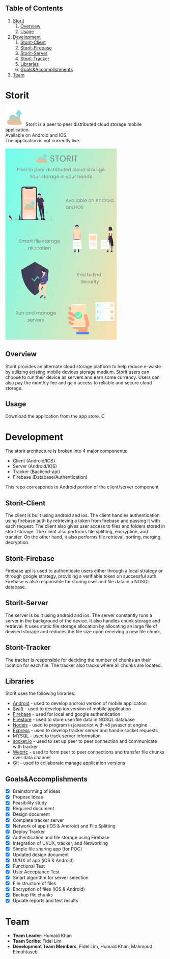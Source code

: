 ## Table of Contents

1. [Storit](#Storit)
   1. [Overview](##Overview)
   2. [Usage](##Usage)
2. [Development](#Development)
   1. [Storit-Client](##Storit-Client)
   2. [Storit-Firebase](##Storit-Firebase)
   3. [Storit-Server](##Storit-Server)
   4. [Storit-Tracker](##Storit-Tracker)
   5. [Libraries](##Libraries)
   6. [Goals&Accomplishments](##Goals&Accomplishments)
3. [Team](#Team)

# Storit

<img src="./storit_logo.png" alt="storit logo -cloud" width="60k" height="60">
Storit is a peer to peer distributed cloud storage mobile application.<br/>
Available on Android and IOS.<br/>
The application is not currently live.<br/> <br />

<img src="./storit-poster3.png" alt="Storit intro poster: store user data on other user's devices" width="350.081" height="600">

## Overview

Storit provides an alternate cloud storage platform to help reduce e-waste by utilizing existing mobile devices storage medium. Storit users can choose to run their device as servers and earn some currency. Users can also pay the monthly fee and gain access to reliable and secure cloud storage.

## Usage

Download the application from the app store. C

# Development

The storit architecture is broken into 4 major components:

- Client (Android/IOS)
- Server (Android/IOS)
- Tracker (Backend-api)
- Firebase (Database/Authentication)

This repo corresponds to Android portion of the client/server component

## Storit-Client

The client is built using android and ios. The client handles authentication using firebase auth by retrieving a token from firebase
and passing it with each request. The client also gives user access to files and folders stored in
storit storage. The client also performs file splitting, encryption, and transfer. On the other hand, it also performs file retrieval, sorting, merging, decryption.

## Storit-Firebase

Firebase api is used to authenticate users either through a local strategy or through google strategy, providing a verifiable token
on successful auth. Firebase is also responsible for storing user and file data in a NOSQL database.

## Storit-Server

The server is built using android and ios. The server constantly runs a server in the background of the device.
It also handles chunk storage and retrieval. It uses static file storage allocation by allocating an large file of devised storage
and reduces the file size upon receiving a new file chunk.

## Storit-Tracker

The tracker is responsible for deciding the number of chunks an their location for each file. The tracker also tracks where all chunks are
located.


## Libraries

Storit uses the following libraries:

- [Android](https://developer.android.com/) - used to develop android version of mobile application
- [Swift](https://developer.apple.com/swift/) - used to develop ios version of mobile application
- [Firebase](https://firebase.google.com/) - used for local and google authentication
- [Firestore](https://firebase.google.com/docs/firestore) - used to store user/file data in NOSQL database
- [Nodejs](https://nodejs.org/en/) - used to program in javascript with v8 javascript engine
- [Express](https://expressjs.com/) - used to develop tracker server and handle socket requests
- [MYSQL](https://www.mysql.com/) - used to track server information
- [socket.io](https://socket.io/) - used to set up peer to peer connection and communicate with tracker
- [Webrtc](https://webrtc.org/) - used to form peer to peer connections and transfer file chunks over data channel
- [Git](https://git-scm.com/) - used to collaborate manage application versions

## Goals&Accomplishments

- [x] Brainstorming of ideas
- [x] Propose ideas
- [x] Feasibility study
- [x] Required document
- [x] Design document
- [x] Complete tracker server
- [x] Network of app (iOS & Android) and File Splitting
- [x] Deploy Tracker
- [x] Authentication and file storage using Firebase
- [x] Integration of UI/UX, tracker, and Networking
- [x] Simple file sharing app (for POC)
- [x] Updated design document
- [x] UI/UX of app (iOS & Android)
- [x] Functional Test
- [x] User Acceptance Test
- [x] Smart algorithm for server selection
- [x] File structure of files
- [x] Encryption of files (iOS & Android)
- [x] Backup file chunks
- [x] Update reports and test results

# Team

- **Team Leader**: Humaid Khan
- **Team Scribe**: Fidel Lim
- **Development Team Members**: Fidel Lim, Humaid Khan, Mahmoud Elmohtaseb
